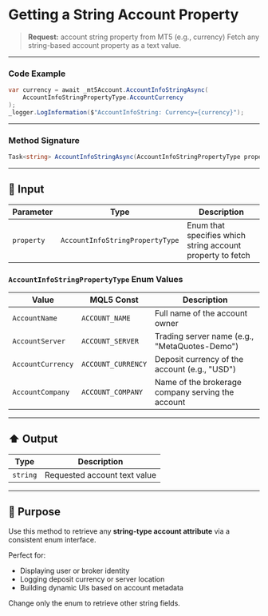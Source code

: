 # Getting a String Account Property

> **Request:** account string property from MT5 (e.g., currency)
> Fetch any string-based account property as a text value.

---

### Code Example

```csharp
var currency = await _mt5Account.AccountInfoStringAsync(
    AccountInfoStringPropertyType.AccountCurrency
);
_logger.LogInformation($"AccountInfoString: Currency={currency}");
```

---

### Method Signature

```csharp
Task<string> AccountInfoStringAsync(AccountInfoStringPropertyType property)
```

---

## 🔽 Input

| Parameter  | Type                            | Description                                                |
| ---------- | ------------------------------- | ---------------------------------------------------------- |
| `property` | `AccountInfoStringPropertyType` | Enum that specifies which string account property to fetch |

### `AccountInfoStringPropertyType` Enum Values

| Value             | MQL5 Const         | Description                                       |
| ----------------- | ------------------ | ------------------------------------------------- |
| `AccountName`     | `ACCOUNT_NAME`     | Full name of the account owner                    |
| `AccountServer`   | `ACCOUNT_SERVER`   | Trading server name (e.g., "MetaQuotes-Demo")     |
| `AccountCurrency` | `ACCOUNT_CURRENCY` | Deposit currency of the account (e.g., "USD")     |
| `AccountCompany`  | `ACCOUNT_COMPANY`  | Name of the brokerage company serving the account |

---

## ⬆️ Output

| Type     | Description                  |
| -------- | ---------------------------- |
| `string` | Requested account text value |

---

## 🎯 Purpose

Use this method to retrieve any **string-type account attribute** via a consistent enum interface.

Perfect for:

* Displaying user or broker identity
* Logging deposit currency or server location
* Building dynamic UIs based on account metadata

Change only the enum to retrieve other string fields.
